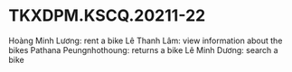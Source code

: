 # TKXDPM.KSCQ.20211-22

Hoàng Minh Lương: rent a bike
Lê Thanh Lâm: view information about the bikes
Pathana Peungnhothoung: returns a bike
Lê Minh Dương: search a bike